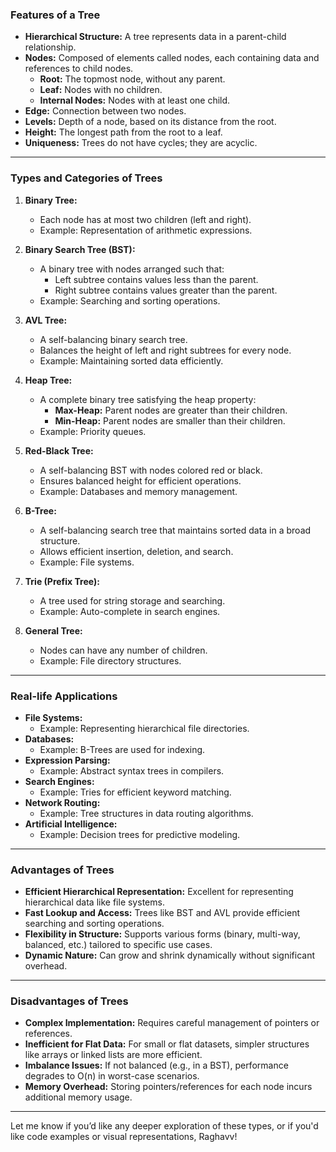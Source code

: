 ### **Features of a Tree**
- **Hierarchical Structure:** A tree represents data in a parent-child relationship.
- **Nodes:** Composed of elements called nodes, each containing data and references to child nodes.
  - **Root:** The topmost node, without any parent.
  - **Leaf:** Nodes with no children.
  - **Internal Nodes:** Nodes with at least one child.
- **Edge:** Connection between two nodes.
- **Levels:** Depth of a node, based on its distance from the root.
- **Height:** The longest path from the root to a leaf.
- **Uniqueness:** Trees do not have cycles; they are acyclic.

---

### **Types and Categories of Trees**
1. **Binary Tree:**
   - Each node has at most two children (left and right).
   - Example: Representation of arithmetic expressions.

2. **Binary Search Tree (BST):**
   - A binary tree with nodes arranged such that:
     - Left subtree contains values less than the parent.
     - Right subtree contains values greater than the parent.
   - Example: Searching and sorting operations.

3. **AVL Tree:**
   - A self-balancing binary search tree.
   - Balances the height of left and right subtrees for every node.
   - Example: Maintaining sorted data efficiently.

4. **Heap Tree:**
   - A complete binary tree satisfying the heap property:
     - **Max-Heap:** Parent nodes are greater than their children.
     - **Min-Heap:** Parent nodes are smaller than their children.
   - Example: Priority queues.

5. **Red-Black Tree:**
   - A self-balancing BST with nodes colored red or black.
   - Ensures balanced height for efficient operations.
   - Example: Databases and memory management.

6. **B-Tree:**
   - A self-balancing search tree that maintains sorted data in a broad structure.
   - Allows efficient insertion, deletion, and search.
   - Example: File systems.

7. **Trie (Prefix Tree):**
   - A tree used for string storage and searching.
   - Example: Auto-complete in search engines.

8. **General Tree:**
   - Nodes can have any number of children.
   - Example: File directory structures.

---

### **Real-life Applications**
- **File Systems:**
  - Example: Representing hierarchical file directories.
- **Databases:**
  - Example: B-Trees are used for indexing.
- **Expression Parsing:**
  - Example: Abstract syntax trees in compilers.
- **Search Engines:**
  - Example: Tries for efficient keyword matching.
- **Network Routing:**
  - Example: Tree structures in data routing algorithms.
- **Artificial Intelligence:**
  - Example: Decision trees for predictive modeling.

---

### **Advantages of Trees**
- **Efficient Hierarchical Representation:** Excellent for representing hierarchical data like file systems.
- **Fast Lookup and Access:** Trees like BST and AVL provide efficient searching and sorting operations.
- **Flexibility in Structure:** Supports various forms (binary, multi-way, balanced, etc.) tailored to specific use cases.
- **Dynamic Nature:** Can grow and shrink dynamically without significant overhead.

---

### **Disadvantages of Trees**
- **Complex Implementation:** Requires careful management of pointers or references.
- **Inefficient for Flat Data:** For small or flat datasets, simpler structures like arrays or linked lists are more efficient.
- **Imbalance Issues:** If not balanced (e.g., in a BST), performance degrades to O(n) in worst-case scenarios.
- **Memory Overhead:** Storing pointers/references for each node incurs additional memory usage.

---

Let me know if you’d like any deeper exploration of these types, or if you'd like code examples or visual representations, Raghavv!
